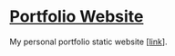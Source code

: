 # [Portfolio Website](https://irabeny89.github.io/portfolio.github.io/)

My personal portfolio static website [[link](https://irabeny89.github.io/portfolio.github.io/)].

